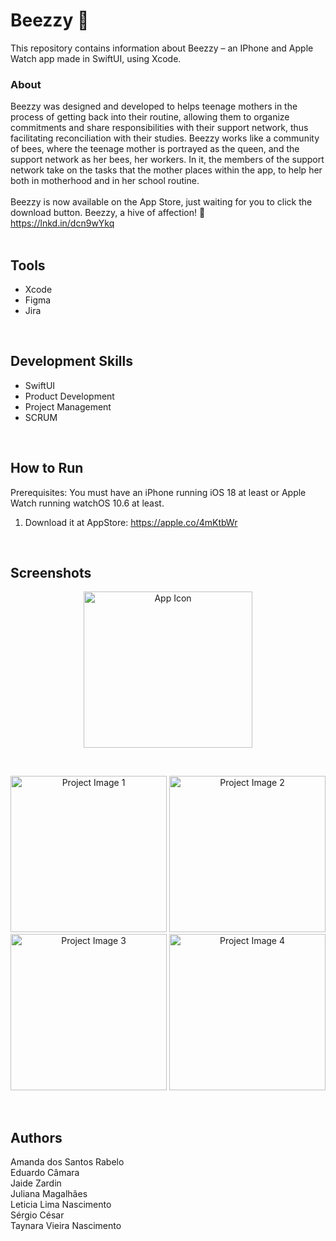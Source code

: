 # Beezzy 🐝
This repository contains information about Beezzy – an IPhone and Apple Watch app made in SwiftUI, using Xcode.<br>

### About
Beezzy was designed and developed to helps teenage mothers in the process of getting back into their routine, allowing them to organize commitments and share responsibilities with their support network, thus facilitating reconciliation with their studies. 
Beezzy works like a community of bees, where the teenage mother is portrayed as the queen, and the support network as her bees, her workers. In it, the members of the support network take on the tasks that the mother places within the app, to help her both in motherhood and in her school routine.<br>
<br>
Beezzy is now available on the App Store, just waiting for you to click the download button. Beezzy, a hive of affection! 💜<br>
https://lnkd.in/dcn9wYkq<br>
<br>

## Tools
- Xcode
- Figma
- Jira
<br>

## Development Skills
- SwiftUI
- Product Development
- Project Management
- SCRUM
<br>

## How to Run
Prerequisites: You must have an iPhone running iOS 18 at least or Apple Watch running watchOS 10.6 at least.<br>
1. Download it at AppStore: https://apple.co/4mKtbWr
<br>

## Screenshots
<p align="center">
<img alt="App Icon" width="270" height="250" src="https://github.com/user-attachments/assets/0cee4a47-94ff-4e89-be3b-28314c9ac3e8"></p>
<br>
<p align="center">
<img alt="Project Image 1" width="250" src="https://github.com/user-attachments/assets/4905f2a0-60aa-4de8-bc06-aa8dea52c57d">
<img alt="Project Image 2" width="250" src="https://github.com/user-attachments/assets/5dc6e3c8-3178-44f5-9d9b-9658818018fb">
<img alt="Project Image 3" width="250" src="https://github.com/user-attachments/assets/3f0f69a0-ca90-46dc-95c7-6a9cf63098b1">
<img alt="Project Image 4" width="250" src="https://github.com/user-attachments/assets/d9f8c1ea-d82e-4f6d-9150-c63bff2ff677"></p>
<br>

## Authors
Amanda dos Santos Rabelo<br>
Eduardo Câmara<br>
Jaide Zardin<br>
Juliana Magalhães<br>
Leticia Lima Nascimento<br>
Sérgio César<br>
Taynara Vieira Nascimento<br>
